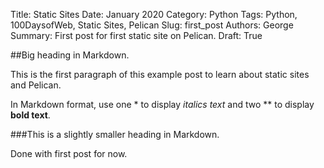 Title: Static Sites
Date: January 2020
Category: Python
Tags: Python, 100DaysofWeb, Static Sites, Pelican
Slug: first_post
Authors: George
Summary: First post for first static site on Pelican.
Draft: True

##Big heading in Markdown.

This is the first paragraph of this example post to learn about static sites and Pelican.

In Markdown format, use one * to display *italics text* and two ** to display **bold text**.

###This is a slightly smaller heading in Markdown.

Done with first post for now.
